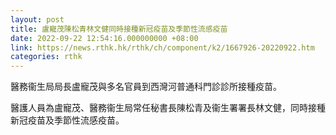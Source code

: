 ```yaml
---
layout: post
title: 盧寵茂陳松青林文健同時接種新冠疫苗及季節性流感疫苗
date: 2022-09-22 12:54:16.000000000 +08:00
link: https://news.rthk.hk/rthk/ch/component/k2/1667926-20220922.htm
categories: rthk
---
```


醫務衞生局局長盧寵茂與多名官員到西灣河普通科門診診所接種疫苗。

醫護人員為盧寵茂、醫務衞生局常任秘書長陳松青及衞生署署長林文健，同時接種新冠疫苗及季節性流感疫苗。
